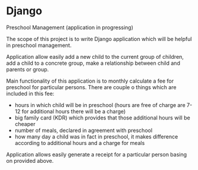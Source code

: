 # Django
Preschool Management (application in progressing)

The scope of this project is to write Django application which will be helpful in preschool management.

Application allow easily add a new child to the current group of children, add a child to a concrete group, make a relationship between child and parents or group.

Main functionality of this application is to monthly calculate a fee for preschool for particular persons.
There are couple o things which are included in this fee:
- hours in which child will be in preschool (hours are free of charge are 7-12 for additional hours there will be a charge)
- big family card (KDR) which provides that those additional hours will be cheaper
- number of meals, declared in agreement with preschool
- how many day a child was in fact in preschool, it makes difference according to additional hours and a charge for meals

Application allows easily generate a receipt for a particular person basing on provided above.

